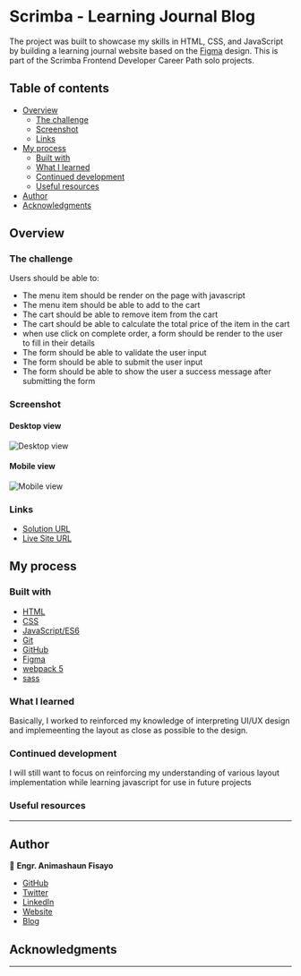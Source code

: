 # Scrimba - Learning Journal Blog

The project was built to showcase my skills in HTML, CSS, and JavaScript by building a learning journal website based on the [Figma](https://www.figma.com/file/HX22f5YqABC0Yi8XQaE2NW/Learning-Journal%2FBlog) design. This is part of the Scrimba Frontend Developer Career Path solo projects.

## Table of contents

- [Overview](#overview)
  - [The challenge](#the-challenge)
  - [Screenshot](#screenshot)
  - [Links](#links)
- [My process](#my-process)
  - [Built with](#built-with)
  - [What I learned](#what-i-learned)
  - [Continued development](#continued-development)
  - [Useful resources](#useful-resources)
- [Author](#author)
- [Acknowledgments](#acknowledgments)


## Overview

### The challenge

Users should be able to:

- The menu item should be render on the page  with javascript
- The menu item should be able to add to the cart
- The cart should be able to remove item from the cart
- The cart should be able to calculate the total price of the item in the cart
- when use click on complete order, a form should be render to the user to fill in their details
- The form should be able to validate the user input
- The form should be able to submit the user input
- The form should be able to show the user a success message after submitting the form


### Screenshot

#### Desktop view

![Desktop view](#)

#### Mobile view

![Mobile view](#)

### Links

- [Solution URL](https://github.com/fmanimashaun/learning-journal)
- [Live Site URL](https://fmanimashaun.github.io/learning-journal/)

## My process

### Built with

- [HTML](https://developer.mozilla.org/en-US/docs/Web/HTML)
- [CSS](https://developer.mozilla.org/en-US/docs/Web/CSS)
- [JavaScript/ES6](https://262.ecma-international.org/6.0/)
- [Git](https://git-scm.com/)
- [GitHub](https://github.com)
- [Figma](https://www.figma.com/)
- [webpack 5](https://webpack.js.org/)
- [sass](https://sass-lang.com/)

### What I learned

Basically, I worked to reinforced my knowledge of interpreting UI/UX design and implemeenting the  layout as close as possible to the design.

### Continued development

I will still want to focus on reinforcing my understanding of various layout implementation while learning javascript for use in future projects

### Useful resources

------

## Author

👤 **Engr. Animashaun Fisayo**

- [GitHub](https://github.com/fmanimashaun)
- [Twitter](https://twitter.com/fmanimashaun)
- [LinkedIn](https://www.linkedin.com/in/fmanimashaun/)
- [Website](https://fmanimashaun.com)
- [Blog](https://blog.fmanimashaun.com)

## Acknowledgments

------
